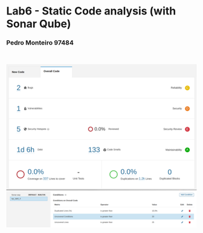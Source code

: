 # Lab6 - Static Code analysis (with Sonar Qube)
### Pedro Monteiro 97484
<br>

![Dashboard](./prints/dashboard.png)
![Quality Gate](./prints/quality_gate.png)